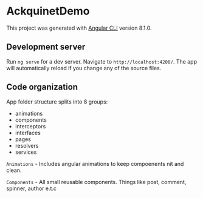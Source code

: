 # AckquinetDemo

This project was generated with [Angular CLI](https://github.com/angular/angular-cli) version 8.1.0.

## Development server

Run `ng serve` for a dev server. Navigate to `http://localhost:4200/`. The app will automatically reload if you change any of the source files.

## Code organization

App folder structure splits into 8 groups:

- animations
- components
- interceptors
- interfaces
- pages
- resolvers
- services

`Animations` - Includes angular animations to keep compoenents nit and clean.

`Components` - All small reusable components. Things like post, comment, spinner, author e.t.c
